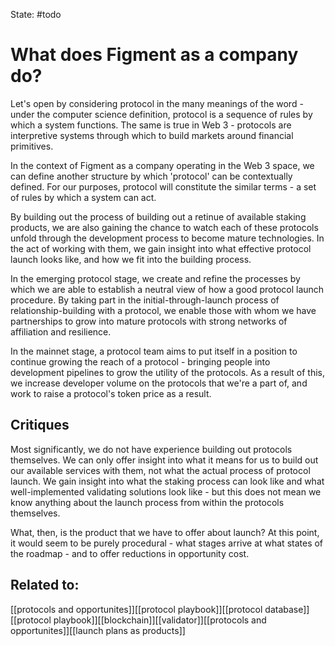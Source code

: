 State: #todo 
# What does Figment as a company do?

Let's open by considering protocol in the many meanings of the word - under the computer science definition, protocol is a sequence of rules by which a system functions. The same is true in Web 3 - protocols are interpretive systems through which to build markets around financial primitives.

In the context of Figment as a company operating in the Web 3 space, we can define another structure by which 'protocol' can be contextually defined. For our purposes, protocol will constitute the similar terms - a set of rules by which a system can act.

By building out the process of building out a retinue of available staking products, we are also gaining the chance to watch each of these protocols unfold through the development process to become mature technologies. In the act of working with them, we gain insight into what effective protocol launch looks like, and how we fit into the building process.

In the emerging protocol stage, we create and refine the processes by which we are able to establish a neutral view of how a good protocol launch procedure. By taking part in the initial-through-launch process of relationship-building with a protocol, we enable those with whom we have partnerships to grow into mature protocols with strong networks of affiliation and resilience.

In the mainnet stage, a protocol team aims to put itself in a position to continue growing the reach of a protocol - bringing people into development pipelines to grow the utility of the protocols. As a result of this, we increase developer volume on the protocols that we're a part of, and work to raise a protocol's token price as a result.

## Critiques

Most significantly, we do not have experience building out protocols themselves. We can only offer insight into what it means for us to build out our available services with them, not what the actual process of protocol launch. We gain insight into what the staking process can look like and what well-implemented validating solutions look like - but this does not mean we know anything about the launch process from within the protocols themselves.

What, then, is the product that we have to offer about launch? At this point, it would seem to be purely procedural - what stages arrive at what states of the roadmap - and to offer reductions in opportunity cost.



## Related to:
[[protocols and opportunites]][[protocol playbook]][[protocol database]][[protocol playbook]][[blockchain]][[validator]][[protocols and opportunites]][[launch plans as products]]
